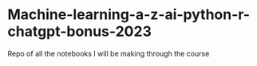 # Machine-learning-a-z-ai-python-r-chatgpt-bonus-2023
Repo of all the notebooks I will be making through the course

